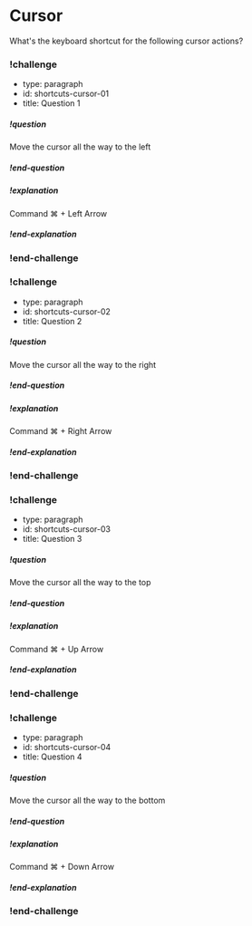 # Cursor

What's the keyboard shortcut for the following cursor actions?

### !challenge
* type: paragraph
* id: shortcuts-cursor-01
* title: Question 1

##### !question
Move the cursor all the way to the left
##### !end-question

##### !explanation
Command ⌘ + Left Arrow
##### !end-explanation
### !end-challenge

### !challenge
* type: paragraph
* id: shortcuts-cursor-02
* title: Question 2

##### !question
Move the cursor all the way to the right
##### !end-question

##### !explanation
Command ⌘ + Right Arrow
##### !end-explanation
### !end-challenge

### !challenge
* type: paragraph
* id: shortcuts-cursor-03
* title: Question 3

##### !question
Move the cursor all the way to the top
##### !end-question

##### !explanation
Command ⌘ + Up Arrow
##### !end-explanation
### !end-challenge

### !challenge
* type: paragraph
* id: shortcuts-cursor-04
* title: Question 4

##### !question
Move the cursor all the way to the bottom
##### !end-question

##### !explanation
Command ⌘ + Down Arrow
##### !end-explanation
### !end-challenge

